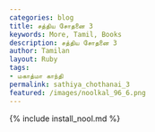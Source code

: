 ```yaml
---  
categories: blog  
title: சத்திய சோதனை 3
keywords: More, Tamil, Books  
description: சத்திய சோதனை 3
author: Tamilan  
layout: Ruby  
tags:     
- மகாத்மா காந்தி
permalink: sathiya_chothanai_3  
featured: /images/noolkal_96_6.png  
---  
```

{% include install_nool.md %}  
